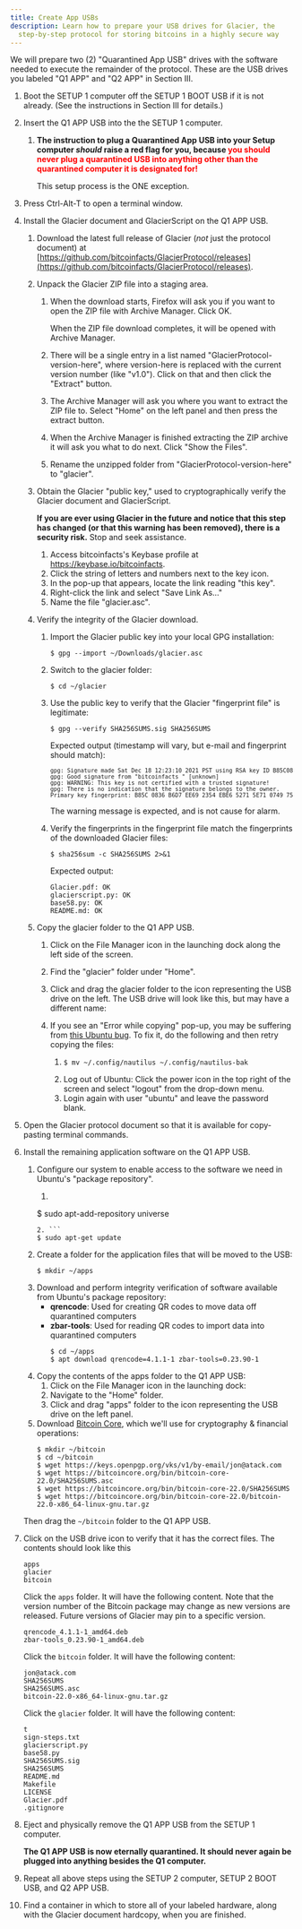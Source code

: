 ```yaml
---
title: Create App USBs
description: Learn how to prepare your USB drives for Glacier, the
  step-by-step protocol for storing bitcoins in a highly secure way
---
```


We will prepare two (2) "Quarantined App USB"
drives with the software needed to execute the remainder of the protocol.
These are the USB drives you labeled "Q1 APP" and "Q2 APP" in Section
III.

1. Boot the SETUP 1 computer off the SETUP 1 BOOT USB if it is not
already. (See the instructions in Section III for details.)
2. Insert the Q1 APP USB into the the SETUP 1 computer.

    1. **The instruction to plug a Quarantined App USB into your Setup computer
    *should* raise a red flag for you, because <span style="color: red;">you should never plug a quarantined
    USB into anything other than the quarantined computer it is designated for!</span>**

       This setup process is the ONE exception.

3. Press Ctrl-Alt-T to open a terminal window.
4. Install the Glacier document and GlacierScript on the Q1 APP USB.

    1. Download the latest full release of Glacier (*not* just the protocol
    document) at
    [https://github.com/bitcoinfacts/GlacierProtocol/releases](https://github.com/bitcoinfacts/GlacierProtocol/releases).
    2. Unpack the Glacier ZIP file into a staging area.

        1. When the download starts, Firefox will ask you if you want to open the
        ZIP file with Archive Manager. Click OK.

           When the ZIP file download completes, it will be opened with Archive Manager.

        2. There will be a single entry in a list named
        "GlacierProtocol-<span class="primary">version-here</span>", where
        <span class="primary">version-here</span> is replaced with
        the current version number (like "v1.0"). Click on that and then click
        the "Extract" button.
        3. The Archive Manager will ask you where you want to extract the ZIP
        file to. Select "Home" on the left panel and then press the extract button.
        4. When the Archive Manager is finished extracting the ZIP archive it
        will ask you what to do next. Click "Show the Files".
        5. Rename the unzipped folder from "GlacierProtocol-<span class="primary">version-here</span>" to
        "glacier".

    3. Obtain the Glacier "public key," used to cryptographically verify the
    Glacier document and GlacierScript.

        **If you are ever using Glacier in the future and notice that this step
        has changed (or that this warning has been removed), there is a
        security risk.** Stop and seek assistance.

        1. Access bitcoinfacts's Keybase profile at <https://keybase.io/bitcoinfacts>.
        2. Click the string of letters and numbers next to the key icon.
        3. In the pop-up that appears, locate the link reading "this key".
        4. Right-click the link and select "Save Link As..."
        5. Name the file "glacier.asc".

    4. Verify the integrity of the Glacier download.

        1. Import the Glacier public key into your local GPG installation:
           ```
           $ gpg --import ~/Downloads/glacier.asc
           ```
        2. Switch to the glacier folder:
           ```
           $ cd ~/glacier
           ```
        3. Use the public key to verify that the Glacier "fingerprint file" is
        legitimate:
           ```
           $ gpg --verify SHA256SUMS.sig SHA256SUMS
           ```
           Expected output (timestamp will vary, but
           e-mail and fingerprint should match):
           <pre>
           <span style="font-size: 10px;">gpg: Signature made Sat Dec 18 12:23:10 2021 PST using RSA key ID B85C0836B6D7EE692354EBE652715E71074975D5
           gpg: Good signature from "bitcoinfacts <bitcoinfacts1@protonmail.com>" [unknown]
           gpg: WARNING: This key is not certified with a trusted signature!
           gpg: There is no indication that the signature belongs to the owner.
           Primary key fingerprint: B85C 0836 B6D7 EE69 2354 EBE6 5271 5E71 0749 75D5</span>
           </pre>

           The warning message is expected, and is not cause for alarm.

        4. Verify the fingerprints in the fingerprint file match the fingerprints
        of the downloaded Glacier files:
           ```
           $ sha256sum -c SHA256SUMS 2>&1
           ```
           Expected output:
           ```
           Glacier.pdf: OK
           glacierscript.py: OK
           base58.py: OK
           README.md: OK
           ```

    5. Copy the glacier folder to the Q1 APP USB.
        1. Click on the File Manager icon in the launching dock along the left
        side of the screen.
        2. Find the "glacier" folder under "Home".
        3. Click and drag the glacier folder to the icon representing the USB
        drive on the left. The USB drive will look like this, but may have a
        different name:
        4. If you see an "Error while copying" pop-up, you may be suffering from
        [this Ubuntu bug](https://bugs.launchpad.net/ubuntu/+source/nautilus/+bug/1021375).
        To fix it, do the following and then retry copying the files:

            1.  
                ```
                $ mv ~/.config/nautilus ~/.config/nautilus-bak
                ```
            2. Log out of Ubuntu: Click the power icon in the top right of the
            screen and select "logout" from the drop-down menu.
            3. Login again with user "ubuntu" and leave the password blank.

5. Open the Glacier protocol document so that it is available for copy-pasting terminal commands.
6. Install the remaining application software on the Q1 APP USB.
    1. Configure our system to enable access to the software we need in Ubuntu's
    "package repository".
        1. ```
        $ sudo apt-add-repository universe
        ```
        2. ```
        $ sudo apt-get update
        ```
    2. Create a folder for the application files that will be moved to the
    USB:
        ```
        $ mkdir ~/apps
        ```
    3. Download and perform integrity verification of software available from Ubuntu's package repository:
        * **qrencode**: Used for creating QR codes to move data off quarantined
        computers
        * **zbar-tools**: Used for reading QR codes to import data into quarantined
        computers
            ```
            $ cd ~/apps
            $ apt download qrencode=4.1.1-1 zbar-tools=0.23.90-1
            ```
    4.  Copy the contents of the apps folder to the Q1 APP USB:
        1. Click on the File Manager icon in the launching dock:
        2. Navigate to the "Home" folder.
        3. Click and drag "apps" folder to the icon representing
        the USB drive on the left panel.
    5. Download [Bitcoin Core](https://bitcoincore.org/), which we'll use for cryptography & financial operations:
        ```
        $ mkdir ~/bitcoin
        $ cd ~/bitcoin
        $ wget https://keys.openpgp.org/vks/v1/by-email/jon@atack.com
        $ wget https://bitcoincore.org/bin/bitcoin-core-22.0/SHA256SUMS.asc
        $ wget https://bitcoincore.org/bin/bitcoin-core-22.0/SHA256SUMS
        $ wget https://bitcoincore.org/bin/bitcoin-core-22.0/bitcoin-22.0-x86_64-linux-gnu.tar.gz
        ```
    Then drag the `~/bitcoin` folder to the Q1 APP USB.
7. Click on the USB drive icon to verify that it has the correct files. The
contents should look like this
    ```
    apps
    glacier
    bitcoin
    ```

    Click the `apps` folder. It will have the following content.
    Note that the version number of the Bitcoin package may change as new
    versions are released. Future versions of Glacier may pin to a specific
    version.

    ```
    qrencode_4.1.1-1_amd64.deb
    zbar-tools_0.23.90-1_amd64.deb
    ```

    Click the `bitcoin` folder. It will have the following content:
    ```
    jon@atack.com
    SHA256SUMS
    SHA256SUMS.asc
    bitcoin-22.0-x86_64-linux-gnu.tar.gz
    ```

    Click the `glacier` folder. It will have the following content:
    ```
    t
    sign-steps.txt
    glacierscript.py
    base58.py
    SHA256SUMS.sig
    SHA256SUMS
    README.md
    Makefile
    LICENSE
    Glacier.pdf
    .gitignore
    ```
8. Eject and physically remove the Q1 APP USB from the SETUP 1 computer.

    **The Q1 APP USB is now eternally quarantined. It should never again be
    plugged into anything besides the Q1 computer.**

9. Repeat all above steps using the SETUP 2 computer, SETUP 2 BOOT USB, and Q2
APP USB.
10. Find a container in which to store all of your labeled hardware, along
with the Glacier document hardcopy, when you are finished.

